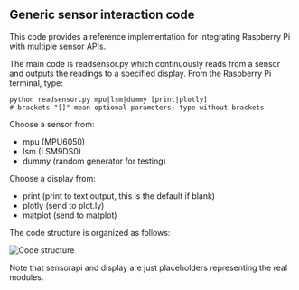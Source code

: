 
## Generic sensor interaction code

This code provides a reference implementation for integrating Raspberry Pi with multiple sensor APIs. 

The main code is readsensor.py which continuously reads from a sensor and outputs the readings to a specified display. From the Raspberry Pi terminal, type:

```
python readsensor.py mpu|lsm|dummy [print|plotly]
# brackets "[]" mean optional parameters; type without brackets
```
Choose a sensor from:
* mpu (MPU6050)
* lsm (LSM9DS0) 
* dummy (random generator for testing)

Choose a display from:
* print (print to text output, this is the default if blank)
* plotly (send to plot.ly)
* matplot (send to matplot)

The code structure is organized as follows:

![Code structure](https://yuml.me/diagram/plain;dir:LR/class/[readsensor]-%3E[%3C%3Cdisplay%3E%3E],%20[%3C%3Cdisplay%3E%3E]%5E-.-[printOut],%20[%3C%3Cdisplay%3E%3E]%5E-.-[plotlyOut],%20[%3C%3Cdisplay%3E%3E]%5E-.-[matplotOut],%20[readsensor]-%3E[%3C%3Csensorapi%3E%3E],%20[%3C%3Csensorapi%3E%3E]%5E-.-[dummysensor],%20[%3C%3Csensorapi%3E%3E]%5E-.-[mpu6050api],%20[%3C%3Csensorapi%3E%3E]%5E-.-[lsm9ds0api])

<!--- 
Original code passed to yuml.me:
https://yuml.me/diagram/plain;dir:LR/class/[readsensor]->[<<display>>], [<<display>>]^-.-[printOut], [<<display>>]^-.-[plotlyOut], [<<display>>]^-.-[matplotOut], [readsensor]->[<<sensorapi>>], [<<sensorapi>>]^-.-[dummysensor], [<<sensorapi>>]^-.-[mpu6050api], [<<sensorapi>>]^-.-[lsm9ds0api] 
--->

Note that sensorapi and display are just placeholders representing the real modules.



